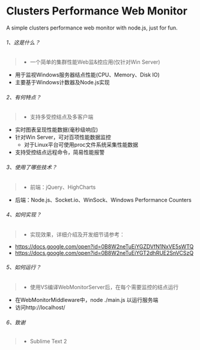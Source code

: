 Clusters Performance Web Monitor
============

A simple clusters performance web monitor with node.js, just for fun.

###### 1、这是什么？
> + 一个简单的集群性能Web监&控应用(仅针对Win Server)
+ 用于监视Windows服务器结点性能(CPU、Memory、Disk IO)
+ 主要基于Windows计数器及Node.js实现

###### 2、有何特点？
> + 支持多受控结点及多客户端
+ 实时图表呈现性能数据(毫秒级响应)
+ 针对Win Server，可对百项性能数据监控
    + 对于Linux平台可使用proc文件系统采集性能数据
+ 支持受控结点远程命令，简易性能报警

###### 3、使用了哪些技术？
> + 前端：jQuery、HighCharts
+ 后端：Node.js、Socket.io、WinSock、Windows Performance Counters

###### 4、如何实现？
> + 实现效果，详细介绍及开发细节请参考：
+ https://docs.google.com/open?id=0B8W2neTuEiYGZDVfN1NxVE5sWTQ
+ https://docs.google.com/open?id=0B8W2neTuEiYGT2dhRUE2SnVCSzQ

###### 5、如何运行？
> + 使用VS编译WebMonitorServer后，在每个需要监控的结点运行
+ 在WebMonitorMiddleware中，node ./main.js 以运行服务端
+ 访问http://localhost/

###### 6、致谢
> + Sublime Text 2